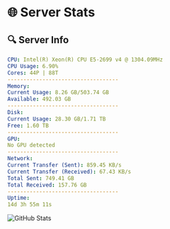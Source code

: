 # 🌐 Server Stats
## 🔍 Server Info
```yaml
CPU: Intel(R) Xeon(R) CPU E5-2699 v4 @ 1304.09MHz
CPU Usage: 6.90%
Cores: 44P | 88T
-----------------------------------
Memory:
Current Usage: 8.26 GB/503.74 GB
Available: 492.03 GB
-----------------------------------
Disk:
Current Usage: 28.30 GB/1.71 TB
Free: 1.60 TB
-----------------------------------
GPU:
No GPU detected
-----------------------------------
Network:
Current Transfer (Sent): 859.45 KB/s
Current Transfer (Received): 67.43 KB/s
Total Sent: 749.41 GB
Total Received: 157.76 GB
-----------------------------------
Uptime:
14d 3h 55m 11s
```
![GitHub Stats](https://img.shields.io/badge/Updated-2025-05-03_21:03:59-blue)